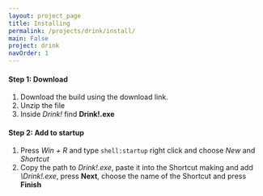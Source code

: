 ```yaml
---
layout: project_page
title: Installing
permalink: /projects/drink/install/
main: False
project: drink
navOrder: 1
---
```

#### Step 1: Download
1. Download the build using the download link.
1. Unzip the file
1. Inside *Drink!* find **Drink!.exe**

#### Step 2: Add to startup
1. Press *Win + R* and type `shell:startup` right click and choose *New* and *Shortcut*
1. Copy the path to *Drink!.exe*, paste it into the Shortcut making and add *\Drink!.exe*, press **Next**, choose the name of the Shortcut and press **Finish**
